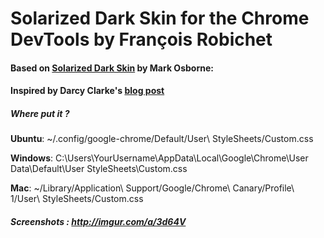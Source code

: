 # Solarized Dark Skin for the Chrome DevTools by François Robichet

#### Based on [Solarized Dark Skin](https://gist.github.com/1245727) by Mark Osborne:

#### Inspired by Darcy Clarke's [blog post](http://darcyclarke.me/design/skin-your-chrome-inspector/)

##### Where put it ?

**Ubuntu**: ~/.config/google-chrome/Default/User\ StyleSheets/Custom.css 

**Windows**: C:\Users\YourUsername\AppData\Local\Google\Chrome\User Data\Default\User StyleSheets\Custom.css

**Mac**: ~/Library/Application\ Support/Google/Chrome\ Canary/Profile\ 1/User\ StyleSheets/Custom.css

##### Screenshots : http://imgur.com/a/3d64V
